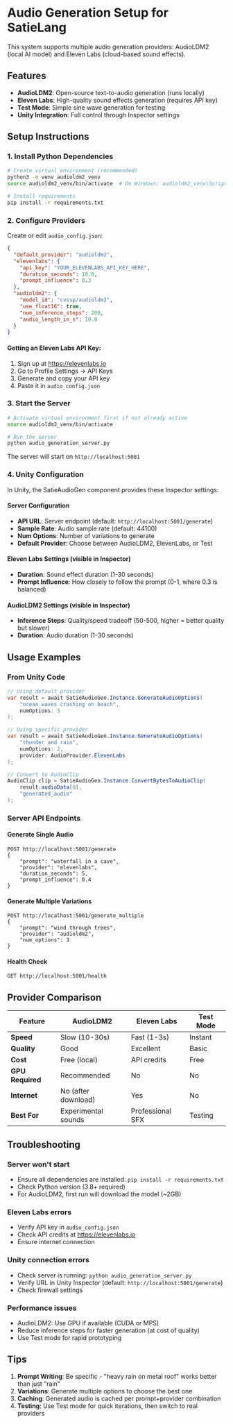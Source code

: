 # Audio Generation Setup for SatieLang

This system supports multiple audio generation providers: AudioLDM2 (local AI model) and Eleven Labs (cloud-based sound effects).

## Features

- **AudioLDM2**: Open-source text-to-audio generation (runs locally)
- **Eleven Labs**: High-quality sound effects generation (requires API key)
- **Test Mode**: Simple sine wave generation for testing
- **Unity Integration**: Full control through Inspector settings

## Setup Instructions

### 1. Install Python Dependencies

```bash
# Create virtual environment (recommended)
python3 -m venv audioldm2_venv
source audioldm2_venv/bin/activate  # On Windows: audioldm2_venv\Scripts\activate

# Install requirements
pip install -r requirements.txt
```

### 2. Configure Providers

Create or edit `audio_config.json`:

```json
{
  "default_provider": "audioldm2",
  "elevenlabs": {
    "api_key": "YOUR_ELEVENLABS_API_KEY_HERE",
    "duration_seconds": 10.0,
    "prompt_influence": 0.3
  },
  "audioldm2": {
    "model_id": "cvssp/audioldm2",
    "use_float16": true,
    "num_inference_steps": 200,
    "audio_length_in_s": 10.0
  }
}
```

#### Getting an Eleven Labs API Key:
1. Sign up at https://elevenlabs.io
2. Go to Profile Settings → API Keys
3. Generate and copy your API key
4. Paste it in `audio_config.json`

### 3. Start the Server

```bash
# Activate virtual environment first if not already active
source audioldm2_venv/bin/activate

# Run the server
python audio_generation_server.py
```

The server will start on `http://localhost:5001`

### 4. Unity Configuration

In Unity, the SatieAudioGen component provides these Inspector settings:

#### Server Configuration
- **API URL**: Server endpoint (default: `http://localhost:5001/generate`)
- **Sample Rate**: Audio sample rate (default: 44100)
- **Num Options**: Number of variations to generate
- **Default Provider**: Choose between AudioLDM2, ElevenLabs, or Test

#### Eleven Labs Settings (visible in Inspector)
- **Duration**: Sound effect duration (1-30 seconds)
- **Prompt Influence**: How closely to follow the prompt (0-1, where 0.3 is balanced)

#### AudioLDM2 Settings (visible in Inspector)
- **Inference Steps**: Quality/speed tradeoff (50-500, higher = better quality but slower)
- **Duration**: Audio duration (1-30 seconds)

## Usage Examples

### From Unity Code

```csharp
// Using default provider
var result = await SatieAudioGen.Instance.GenerateAudioOptions(
    "ocean waves crashing on beach",
    numOptions: 3
);

// Using specific provider
var result = await SatieAudioGen.Instance.GenerateAudioOptions(
    "thunder and rain",
    numOptions: 2,
    provider: AudioProvider.ElevenLabs
);

// Convert to AudioClip
AudioClip clip = SatieAudioGen.Instance.ConvertBytesToAudioClip(
    result.audioData[0],
    "generated_audio"
);
```

### Server API Endpoints

#### Generate Single Audio
```
POST http://localhost:5001/generate
{
    "prompt": "waterfall in a cave",
    "provider": "elevenlabs",
    "duration_seconds": 5,
    "prompt_influence": 0.4
}
```

#### Generate Multiple Variations
```
POST http://localhost:5001/generate_multiple
{
    "prompt": "wind through trees",
    "provider": "audioldm2",
    "num_options": 3
}
```

#### Health Check
```
GET http://localhost:5001/health
```

## Provider Comparison

| Feature | AudioLDM2 | Eleven Labs | Test Mode |
|---------|-----------|-------------|-----------|
| **Speed** | Slow (10-30s) | Fast (1-3s) | Instant |
| **Quality** | Good | Excellent | Basic |
| **Cost** | Free (local) | API credits | Free |
| **GPU Required** | Recommended | No | No |
| **Internet** | No (after download) | Yes | No |
| **Best For** | Experimental sounds | Professional SFX | Testing |

## Troubleshooting

### Server won't start
- Ensure all dependencies are installed: `pip install -r requirements.txt`
- Check Python version (3.8+ required)
- For AudioLDM2, first run will download the model (~2GB)

### Eleven Labs errors
- Verify API key in `audio_config.json`
- Check API credits at https://elevenlabs.io
- Ensure internet connection

### Unity connection errors
- Check server is running: `python audio_generation_server.py`
- Verify URL in Unity Inspector (default: `http://localhost:5001/generate`)
- Check firewall settings

### Performance issues
- AudioLDM2: Use GPU if available (CUDA or MPS)
- Reduce inference steps for faster generation (at cost of quality)
- Use Test mode for rapid prototyping

## Tips

1. **Prompt Writing**: Be specific - "heavy rain on metal roof" works better than just "rain"
2. **Variations**: Generate multiple options to choose the best one
3. **Caching**: Generated audio is cached per prompt+provider combination
4. **Testing**: Use Test mode for quick iterations, then switch to real providers